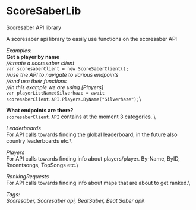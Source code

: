 # ScoreSaberLib
 Scoresaber API library

A scoresaber api library to easily use functions on the scoresaber API 

*Examples:*\
**Get a player by name**\
*//create a scoresaber client*\
`var scoresaberClient = new ScoreSaberClient();`\
*//use the API to navigate to various endpoints*\
*//and use their functions*\
*//In this example we are using [Players]*\
`var playerListNamedSilverhaze = await scoresaberClient.API.Players.ByName("Silverhaze");`\


**What endpoints are there?**\
`scoresaberClient.API` contains at the moment 3 categories. \

*Leaderboards*\
For API calls towards finding the global leaderboard, in the future also country leaderboards etc.\

*Players*\
For API calls towards finding info about players/player. By-Name, ByID, Recentsongs, TopSongs etc.\

*RankingRequests*\
For API calls towards finding info about maps that are about to get ranked.\
 



*Tags:\
Scoresaber, Scoresaber api, BeatSaber, Beat Saber api*\